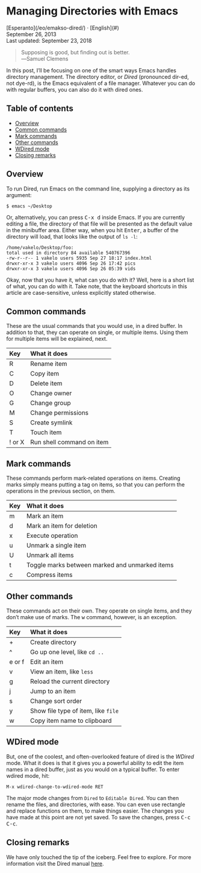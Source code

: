 Managing Directories with Emacs
===============================

<div class="center">[Esperanto](/eo/emakso-dired/) · [English](#)</div>
<div class="center">September 26, 2013</div>
<div class="center">Last updated: September 23, 2018</div>

>Supposing is good, but finding out is better.<br>
>―Samuel Clemens

In this post, I’ll be focusing on one of the smart ways Emacs handles directory management. The
directory editor, or _Dired_ (pronounced dir-ed, not dye-rd), is the Emacs equivalent of
a file manager. Whatever you can do with regular buffers, you can also do it with dired ones.


Table of contents
-----------------

- [Overview](#overview)
- [Common commands](#commoncommands)
- [Mark commands](#markcommands)
- [Other commands](#othercommands)
- [WDired mode](#wdired)
- [Closing remarks](#closing)


<a name="overview"></a> Overview
--------------------------------

To run Dired, run Emacs on the command line, supplying a directory as its argument:

    $ emacs ~/Desktop

Or, alternatively, you can press <kbd>C-x d</kbd> inside Emacs. If you are currently editing a file,
the directory of that file will be presented as the default value in the minibuffer area. Either
way, when you hit <kbd>Enter</kbd>, a buffer of the directory will load, that looks like the output
of `ls -l`:

```
/home/vakelo/Desktop/foo:
total used in directory 84 available 540767396
-rw-r--r-- 1 vakelo users 5935 Sep 27 18:17 index.html
drwxr-xr-x 3 vakelo users 4096 Sep 26 17:42 pics
drwxr-xr-x 3 vakelo users 4096 Sep 26 05:39 vids
```

Okay, now that you have it, what can you do with it? Well, here is a short list of what, you can do
with it. Take note, that the keyboard shortcuts in this article are case-sensitive, unless
explicitly stated otherwise.


<a name="commoncommands"></a> Common commands
---------------------------------------------

These are the usual commands that you would use, in a dired buffer. In addition to that, they can
operate on single, or multiple items. Using them for multiple items will be explained, next.

| Key     | What it does              |
| :------ | :------------------------ |
| R       | Rename item               |
| C       | Copy item                 |
| D       | Delete item               |
| O       | Change owner              |
| G       | Change group              |
| M       | Change permissions        |
| S       | Create symlink            |
| T       | Touch item                |
| ! or X  | Run shell command on item |


<a name="markcommands"></a> Mark commands
-----------------------------------------

These commands perform mark-related operations on items. Creating marks simply means putting a tag
on items, so that you can perform the operations in the previous section, on them.

| Key | What it does                                     |
| :-- | :----------------------------------------------- |
| m   | Mark an item                                     |
| d   | Mark an item for deletion                        |
| x   | Execute operation                                |
| u   | Unmark a single item                             |
| U   | Unmark all items                                 |
| t   | Toggle marks between marked and unmarked items   |
| c   | Compress items                                   |


<a name="othercommands"></a> Other commands
-------------------------------------------

These commands act on their own. They operate on single items, and they don’t make use of marks. The
<kbd>w</kbd> command, however, is an exception.

| Key     | What it does                            |
| :------ | :-------------------------------------- |
| +       | Create directory                        |
| ^       | Go up one level, like `cd ..`           |
| e or f  | Edit an item                            |
| v       | View an item, like `less`               |
| g       | Reload the current directory            |
| j       | Jump to an item                         |
| s       | Change sort order                       |
| y       | Show file type of item, like `file`     |
| w       | Copy item name to clipboard             |


<a name="wdired"></a> WDired mode
---------------------------------

But, one of the coolest, and often-overlooked feature of dired is the _WDired_ mode. What it does
is that it gives you a powerful ability to edit the item names in a dired buffer, just as you would
on a typical buffer. To enter wdired mode, hit:

    M-x wdired-change-to-wdired-mode RET

The major mode changes from `Dired` to `Editable Dired`. You can then rename the files, and
directories, with ease. You can even use rectangle and replace functions on them, to make things
easier. The changes you have made at this point are not yet saved. To save the changes, press
<kbd>C-c C-c</kbd>.


<a name="closing"></a> Closing remarks
--------------------------------------

We have only touched the tip of the iceberg. Feel free to explore. For more information visit the
Dired manual [here](https://www.gnu.org/software/emacs/manual/html_node/emacs/Dired.html).
